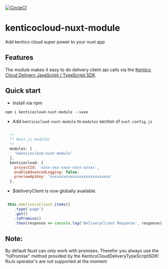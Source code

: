 [![CircleCI](https://circleci.com/gh/Domitnator/kenticocloud-nuxt-module.svg?style=svg&circle-token=ca67cac592202e6584670a87c3ace63abe9ef36a)](https://circleci.com/gh/Domitnator/kenticocloud-nuxt-module)

# kenticocloud-nuxt-module
Add kentico cloud super power to your nuxt app

## Features

The module makes it easy to do delivery client api calls via the [Kentico Cloud Delivery JavaScript / TypeScript SDK](https://github.com/Enngage/KenticoCloudDeliveryTypeScriptSDK/blob/master/README.md).

## Quick start
- Install via npm

```
npm i kenticocloud-nuxt-module --save
```

- Add `kenticocloud-nuxt-module` to `modules` section of `nuxt.config.js`

```js

  /*
  ** Nuxt.js modules
  */
  modules: [
    'kenticocloud-nuxt-module'
  ],
  kenticocloud: {
    projectId: 'xxxx-xxx-xxxx-xxxx-xxxxx',
    enableAdvancedLogging: false,
    previewApiKey: 'xxxxxxxxxxxxxxxxxxxxxxxxxxx'
  },
```
- $deliveryClient is now globally available.

```javascript

 this.$deliveryClient.items()
    .type('page')
    .get()
    .toPromise()
    .then(response => console.log('DeliveryClient Response', response));

```
## Note:
By default Nuxt can only work with promises. Therefor you always use the "toPromise" method provided by the KenticoCloudDeliveryTypeScriptSDK! RxJs operator's are not supported at the moment
